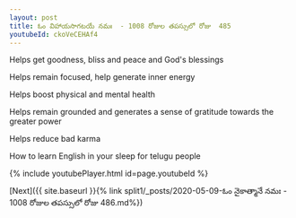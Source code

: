 ```yaml
---
layout: post
title: ఓం విహాయసాగటయే నమః  - 1008 రోజుల తపస్సులో రోజు  485
youtubeId: ckoVeCEHAf4
---
```

 
 
Helps get goodness, bliss and peace and God's blessings
 
Helps remain focused, help generate inner energy 
 
Helps boost physical and mental health 
 
Helps remain grounded and generates a sense of gratitude towards the greater power 
 
Helps reduce bad karma
 
How to learn English in your sleep for telugu people
 
 
 
 


{% include youtubePlayer.html id=page.youtubeId %}
 
[Next]({{ site.baseurl }}{% link split1/_posts/2020-05-09-ఓం నైకాత్మానే నమః  - 1008 రోజుల తపస్సులో రోజు  486.md%})
 
